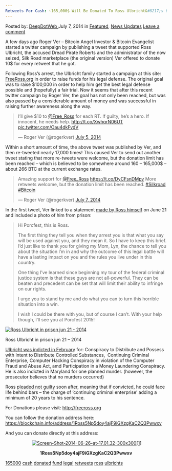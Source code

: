 ```yaml
---
Retweets For Cash: ~165,000$ Will Be Donated To Ross Ulbricht&#8217;s Legal Fund
---
```

<article class="post-listing post-6366 post type-post status-publish format-standard has-post-thumbnail hentry  tag-1804 tag-cash tag-donated tag-fund tag-legal tag-retweets  tag-ulbrichts">
    <div class="post-inner">
        <span>Posted by: <a href="https://www.deepdotweb.com/author/admin/" title="">DeepDotWeb </a></span>
    <span>July 7, 2014</span>
    <span>in <a href="https://www.deepdotweb.com/category/deepdot-news/" rel="category tag">Featured</a>, <a href="https://www.deepdotweb.com/category/news-updates/" rel="category tag">News Updates</a></span>
    <span><a href="https://www.deepdotweb.com/2014/07/07/retweets-cash-165000-will-donated-ross-ulbrichts-legal-fund/#respond">Leave a comment</a></span>
    </p>
    <div class="clear"></div>
    <div class="entry">
    <p>A few days ago Roger Ver – Bitcoin Angel Investor &amp; Bitcoin Evangelist started a twitter campaign by publishing a tweet that supported Ross Ulbricht, the accused Dread Pirate Roberts and the administrator of the now seized, Silk Road marketplace (the original version) Ver offered to donate 10$ for every retweet that he got.</p>
    <p>Following Ross&#8217;s arrest, the Ulbricht family started a campaign at this site: <a href="http://freeross.org/" target="_blank">FreeRoss.org</a> in order to raise funds for his legal defense. The original goal was to raise $100,000 in order to help him get the best legal defense possible and (hopefully) a fair trial. Now it seems that after this recent twitter campaign by Roger Ver, the goal has not only been reached, but was also passed by a considerable amount of money and was successful in raising further awareness along the way.</p>
    <blockquote class="twitter-tweet" width="550">
    <p>I’ll give $10 to <a href="https://twitter.com/Free_Ross">@Free_Ross</a> for each RT. If guilty, he’s a hero. If innocent, he needs help. <a href="http://t.co/XwhqrN06UT">http://t.co/XwhqrN06UT</a> <a href="http://t.co/Oau4dkFvdV">pic.twitter.com/Oau4dkFvdV</a></p>
    <p>&mdash; Roger Ver (@rogerkver) <a href="https://twitter.com/rogerkver/statuses/485478065959493632">July 5, 2014</a></p></blockquote>
    <p><script async src="//platform.twitter.com/widgets.js" charset="utf-8"></script></p>
    <p>Within a short amount of time, the above tweet was published by Ver, and then re-tweeted nearly 17,000 times! This caused Ver to send out another tweet stating that more re-tweets were welcome, but the donation limit has been reached – which is believed to be somewhere around 160 – 165,000$ &#8211; about 266 BTC at the current exchange rates.</p>
    <blockquote class="twitter-tweet" width="550">
    <p>Amazing support for <a href="https://twitter.com/Free_Ross">@Free_Ross</a> <a href="https://t.co/DyCFsnDMpv">https://t.co/DyCFsnDMpv</a> More retweets welcome, but the donation limit has been reached. <a href="https://twitter.com/hashtag/Silkroad?src=hash">#Silkroad</a> <a href="https://twitter.com/hashtag/Bitcoin?src=hash">#Bitcoin</a></p>
    <p>&mdash; Roger Ver (@rogerkver) <a href="https://twitter.com/rogerkver/statuses/486087296098127872">July 7, 2014</a></p></blockquote>
    <p><script async src="//platform.twitter.com/widgets.js" charset="utf-8"></script></p>
    <p>In the first tweet, Ver linked to a statement <a href="http://freeross.org/ross-sends-messagephoto-from-prison/">made by Ross himself</a> on June 21 and included a photo of him from prison:</p>
    <blockquote><p>Hi Porcfest, this is Ross.</p>
    <p>The first thing they tell you when they arrest you is that what you say will be used against you, and they mean it. So I have to keep this brief. I’d just like to thank you for giving my Mom, Lyn, the chance to tell you about the situation I’m in and why the outcome of this legal battle will have a lasting impact on you and the rules you live under in this country.</p>
    <p>One thing I’ve learned since beginning my tour of the federal criminal justice system is that these guys are not all-powerful. They can be beaten and precedent can be set that will limit their ability to infringe on our rights.</p>
    <p>I urge you to stand by me and do what you can to turn this horrible situation into a win.</p>
    <p>I wish I could be there with you, but of course I can’t. With your help though, I’ll see you at Porcfest 2015!</p></blockquote>
    <div id="attachment_6367" style="width: 283px" class="wp-caption aligncenter"><a href="/imgs/2014/07/Scan00011.jpg"><img class=" wp-image-6367" src="/imgs/2014/07/Scan00011.jpg" alt="Ross Ulbricht in prison jun 21 - 2014" width="273" height="401" srcset="/imgs/2014/07/Scan00011.jpg 828w, /imgs/2014/07/Scan00011-204x300.jpg 204w, /imgs/2014/07/Scan00011-697x1024.jpg 697w" sizes="(max-width: 273px) 100vw, 273px" /></a><p class="wp-caption-text">Ross Ulbricht in prison jun 21 &#8211; 2014</p></div>
    <p><a href="http://www.wired.com/images_blogs/threatlevel/2014/02/US-v.-Ross-Ulbricht-Indictment.pdf">Ulbricht was indicted in February</a> for: Conspiracy to Distribute and Possess with Intent to Distribute Controlled Substances,  Continuing Criminal Enterprise, Computer Hacking Conspiracy in violation of the Computer Fraud and Abuse Act, amd Participation in a Money Laundering Conspiracy. He is also indicted in Maryland for one planned murder. (however, the prosecutor believes that no murders occurred)</p>
    <p>Ross <a href="http://www.ibtimes.co.uk/ross-ulbricht-denies-being-silk-roads-dread-pirate-roberts-1435680">pleaded not guilty</a> soon after, meaning that if convicted, he could face life behind bars – the charge of ‘continuing criminal enterprise’ adding a minimum of 20 years to his sentence.</p>
    <p>For Donations please visit: <a href="http://freeross.org">http://freeross.org</a></p>
    <p>You can follow the donation address here: <a href="https://blockchain.info/address/1Ross5Np5doy4ajF9iGXzgKaC2Q3Pwwxv">https://blockchain.info/address/1Ross5Np5doy4ajF9iGXzgKaC2Q3Pwwxv</a></p>
    <p>And you can donate directly at this address:</p>
    <p style="text-align: center;"> <a href="/imgs/2014/07/Screen-Shot-2014-06-26-at-17.01.32-300x3001.png"><img class="aligncenter  wp-image-6369" src="/imgs/2014/07/Screen-Shot-2014-06-26-at-17.01.32-300x3001.png" alt="Screen-Shot-2014-06-26-at-17.01.32-300x300[1]" width="232" height="232" srcset="/imgs/2014/07/Screen-Shot-2014-06-26-at-17.01.32-300x3001.png 300w, /imgs/2014/07/Screen-Shot-2014-06-26-at-17.01.32-300x3001-150x150.png 150w, /imgs/2014/07/Screen-Shot-2014-06-26-at-17.01.32-300x3001-55x55.png 55w, /imgs/2014/07/Screen-Shot-2014-06-26-at-17.01.32-300x3001-50x50.png 50w" sizes="(max-width: 232px) 100vw, 232px" /></a></p>
    <p style="text-align: center;"><strong>1Ross5Np5doy4ajF9iGXzgKaC2Q3Pwwxv</strong></p>
    </div>
    <a href="https://www.deepdotweb.com/tag/165000/" rel="tag">165000</a> <a href="https://www.deepdotweb.com/tag/cash/" rel="tag">cash</a> <a href="https://www.deepdotweb.com/tag/donated/" rel="tag">donated</a> <a href="https://www.deepdotweb.com/tag/fund/" rel="tag">fund</a> <a href="https://www.deepdotweb.com/tag/legal/" rel="tag">legal</a> <a href="https://www.deepdotweb.com/tag/retweets/" rel="tag">retweets</a> <a href="https://www.deepdotweb.com/tag/ross/" rel="tag">ross</a> <a href="https://www.deepdotweb.com/tag/ulbrichts/" rel="tag">ulbrichts</a></span> <span style="display:none" class="updated">2014-07-07</span>
    <div style="display:none" class="vcard author" itemprop="author" itemscope itemtype="http://schema.org/Person"><strong class="fn" itemprop="name">
    </div>
</article>

